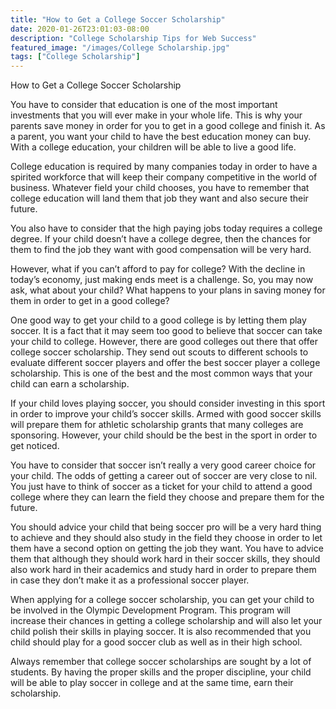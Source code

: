 ```yaml
---
title: "How to Get a College Soccer Scholarship"
date: 2020-01-26T23:01:03-08:00
description: "College Scholarship Tips for Web Success"
featured_image: "/images/College Scholarship.jpg"
tags: ["College Scholarship"]
---
```


How to Get a College Soccer Scholarship


You have to consider that education is one of the most important investments that you will ever make in your whole life. This is why your parents save money in order for you to get in a good college and finish it. As a parent, you want your child to have the best education money can buy. With a college education, your children will be able to live a good life.

College education is required by many companies today in order to have a spirited workforce that will keep their company competitive in the world of business. Whatever field your child chooses, you have to remember that college education will land them that job they want and also secure their future.

You also have to consider that the high paying jobs today requires a college degree. If your child doesn’t have a college degree, then the chances for them to find the job they want with good compensation will be very hard.

However, what if you can’t afford to pay for college? With the decline in today’s economy, just making ends meet is a challenge. So, you may now ask, what about your child? What happens to your plans in saving money for them in order to get in a good college?

One good way to get your child to a good college is by letting them play soccer. It is a fact that it may seem too good to believe that soccer can take your child to college. However, there are good colleges out there that offer college soccer scholarship. They send out scouts to different schools to evaluate different soccer players and offer the best soccer player a college scholarship. This is one of the best and the most common ways that your child can earn a scholarship.

If your child loves playing soccer, you should consider investing in this sport in order to improve your child’s soccer skills. Armed with good soccer skills will prepare them for athletic scholarship grants that many colleges are sponsoring. However, your child should be the best in the sport in order to get noticed.

You have to consider that soccer isn’t really a very good career choice for your child. The odds of getting a career out of soccer are very close to nil. You just have to think of soccer as a ticket for your child to attend a good college where they can learn the field they choose and prepare them for the future.

You should advice your child that being soccer pro will be a very hard thing to achieve and they should also study in the field they choose in order to let them have a second option on getting the job they want. You have to advice them that although they should work hard in their soccer skills, they should also work hard in their academics and study hard in order to prepare them in case they don’t make it as a professional soccer player.

When applying for a college soccer scholarship, you can get your child to be involved in the Olympic Development Program. This program will increase their chances in getting a college scholarship and will also let your child polish their skills in playing soccer. It is also recommended that you child should play for a good soccer club as well as in their high school.

Always remember that college soccer scholarships are sought by a lot of students. By having the proper skills and the proper discipline, your child will be able to play soccer in college and at the same time, earn their scholarship.

